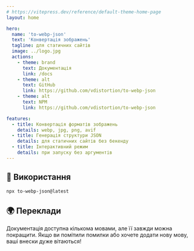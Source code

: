 ```yaml
---
# https://vitepress.dev/reference/default-theme-home-page
layout: home

hero:
  name: 'to-webp-json'
  text: 'Конвертація зображень'
  tagline: для статичних сайтів
  image: ../logo.jpg
  actions:
    - theme: brand
      text: Документація
      link: /docs
    - theme: alt
      text: GitHub
      link: https://github.com/vdistortion/to-webp-json
    - theme: alt
      text: NPM
      link: https://github.com/vdistortion/to-webp-json

features:
  - title: Конвертація форматів зображень
    details: webp, jpg, png, avif
  - title: Генерація структури JSON
    details: для статичних сайтів без бекенду
  - title: Інтерактивний режим
    details: при запуску без аргументів
---
```


## 🚀 Використання

```sh
npx to-webp-json@latest
```

## 🌍 Переклади

Документація доступна кількома мовами, але її завжди можна покращити.
Якщо ви помітили помилки або хочете додати нову мову, ваші внески дуже вітаються!
